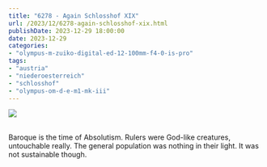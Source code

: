 ```yaml
---
title: "6278 - Again Schlosshof XIX"
url: /2023/12/6278-again-schlosshof-xix.html
publishDate: 2023-12-29 18:00:00
date: 2023-12-29
categories:
- "olympus-m-zuiko-digital-ed-12-100mm-f4-0-is-pro"
tags:
- "austria"
- "niederoesterreich"
- "schlosshof"
- "olympus-om-d-e-m1-mk-iii"
---
```

<div class="container">
<div class="center"><a target="_blank" href="https://d25zfm9zpd7gm5.cloudfront.net/1200x1200/2020/20200614_123213_lr.jpg"><img class="webfeedsFeaturedVisual" src="https://d25zfm9zpd7gm5.cloudfront.net/0600x0600/2020/20200614_123213_lr.jpg" /></a></div>
</div>
<br />

Baroque is the time of Absolutism. Rulers were God-like
creatures, untouchable really. The general population was
nothing in their light. It was not sustainable though.
